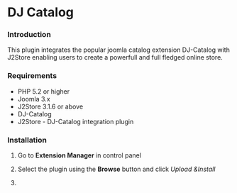 # DJ Catalog

### Introduction
This plugin integrates the popular joomla catalog extension DJ-Catalog with J2Store enabling users to create a powerfull and full fledged online store. 

### Requirements
* PHP 5.2 or higher
* Joomla 3.x
* J2Store 3.1.6 or above
* DJ-Catalog
* J2Store - DJ-Catalog integration plugin

### Installation
1. Go to **Extension Manager** in control panel

2. Select the plugin using the **Browse** button and click *Upload &Install*

3. 
































